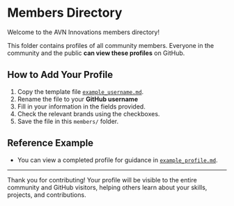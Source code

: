 # Members Directory

Welcome to the AVN Innovations members directory!  

This folder contains profiles of all community members. Everyone in the community and the public **can view these profiles** on GitHub.  

## How to Add Your Profile
1. Copy the template file [`example_username.md`](example_username.md).  
2. Rename the file to your **GitHub username** 
3. Fill in your information in the fields provided.  
4. Check the relevant brands using the checkboxes.  
5. Save the file in this `members/` folder.  

## Reference Example
- You can view a completed profile for guidance in [`example_profile.md`](example_profile.md).

---

Thank you for contributing! Your profile will be visible to the entire community and GitHub visitors, helping others learn about your skills, projects, and contributions.
